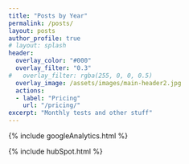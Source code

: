 ```yaml
---
title: "Posts by Year"
permalink: /posts/
layout: posts
author_profile: true
# layout: splash
header:
  overlay_color: "#000"
  overlay_filter: "0.3"
#   overlay_filter: rgba(255, 0, 0, 0.5)
  overlay_image: /assets/images/main-header2.jpg
  actions:
  - label: "Pricing"
    url: "/pricing/"
excerpt: "Monthly tests and other stuff"
---
```

<!-- Google analytics -->
{% include googleAnalytics.html %}
<!-- Hub Spot analytics -->
{% include hubSpot.html %}